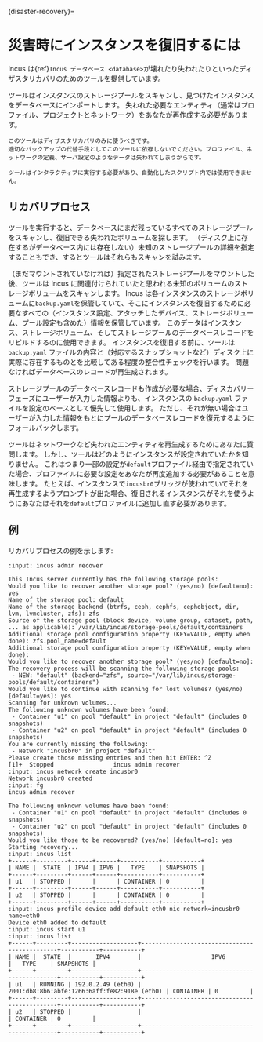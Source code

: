(disaster-recovery)=
# 災害時にインスタンスを復旧するには

Incus は{ref}`Incus データベース <database>`が壊れたり失われたりといったディザスタリカバリのためのツールを提供しています。

ツールはインスタンスのストレージプールをスキャンし、見つけたインスタンスをデータベースにインポートします。
失われた必要なエンティティ（通常はプロファイル、プロジェクトとネットワーク）をあなたが再作成する必要があります。

```{important}
このツールはディザスタリカバリのみに使うべきです。
適切なバックアップの代替手段としてこのツールに依存しないでください。プロファイル、ネットワークの定義、サーバ設定のようなデータは失われてしまうからです。

ツールはインタラクティブに実行する必要があり、自動化したスクリプト内では使用できません。
```

## リカバリプロセス

ツールを実行すると、データベースにまだ残っているすべてのストレージプールをスキャンし、復旧できる失われたボリュームを探します。
（ディスク上に存在するがデータベース内には存在しない）未知のストレージプールの詳細を指定することもでき、するとツールはそれらもスキャンを試みます。

（まだマウントされていなければ）指定されたストレージプールをマウントした後、ツールは Incus に関連付けられていたと思われる未知のボリュームのストレージボリュームをスキャンします。
Incus は各インスタンスのストレージボリュームに`backup.yaml`を保管していて、そこにインスタンスを復旧するために必要なすべての（インスタンス設定、アタッチしたデバイス、ストレージボリューム、プール設定も含めた）情報を保管しています。
このデータはインスタンス、ストレージボリューム、そしてストレージプールのデータベースレコードをリビルドするのに使用できます。
インスタンスを復旧する前に、ツールは`backup.yaml` ファイルの内容と（対応するスナップショットなど）ディスク上に実際に存在するものとを比較してある程度の整合性チェックを行います。
問題なければデータベースのレコードが再生成されます。

ストレージプールのデータベースレコードも作成が必要な場合、ディスカバリーフェーズにユーザーが入力した情報よりも、インスタンスの `backup.yaml` ファイルを設定のベースとして優先して使用します。
ただし、それが無い場合はユーザーが入力した情報をもとにプールのデータベースレコードを復元するようにフォールバックします。

ツールはネットワークなど失われたエンティティを再生成するためにあなたに質問します。
しかし、ツールはどのようにインスタンスが設定されていたかを知りません。
これはつまり一部の設定が`default`プロファイル経由で指定されていた場合、プロファイルに必要な設定をあなたが再度追加する必要があることを意味します。
たとえば、インスタンスで`incusbr0`ブリッジが使われていてそれを再生成するようプロンプトが出た場合、復旧されるインスタンスがそれを使うようにあなたはそれを`default`プロファイルに追加し直す必要があります。

## 例

リカバリプロセスの例を示します:

```{terminal}
:input: incus admin recover

This Incus server currently has the following storage pools:
Would you like to recover another storage pool? (yes/no) [default=no]: yes
Name of the storage pool: default
Name of the storage backend (btrfs, ceph, cephfs, cephobject, dir, lvm, lvmcluster, zfs): zfs
Source of the storage pool (block device, volume group, dataset, path, ... as applicable): /var/lib/incus/storage-pools/default/containers
Additional storage pool configuration property (KEY=VALUE, empty when done): zfs.pool_name=default
Additional storage pool configuration property (KEY=VALUE, empty when done):
Would you like to recover another storage pool? (yes/no) [default=no]:
The recovery process will be scanning the following storage pools:
 - NEW: "default" (backend="zfs", source="/var/lib/incus/storage-pools/default/containers")
Would you like to continue with scanning for lost volumes? (yes/no) [default=yes]: yes
Scanning for unknown volumes...
The following unknown volumes have been found:
 - Container "u1" on pool "default" in project "default" (includes 0 snapshots)
 - Container "u2" on pool "default" in project "default" (includes 0 snapshots)
You are currently missing the following:
 - Network "incusbr0" in project "default"
Please create those missing entries and then hit ENTER: ^Z
[1]+  Stopped                 incus admin recover
:input: incus network create incusbr0
Network incusbr0 created
:input: fg
incus admin recover

The following unknown volumes have been found:
 - Container "u1" on pool "default" in project "default" (includes 0 snapshots)
 - Container "u2" on pool "default" in project "default" (includes 0 snapshots)
Would you like those to be recovered? (yes/no) [default=no]: yes
Starting recovery...
:input: incus list
+------+---------+------+------+-----------+-----------+
| NAME |  STATE  | IPV4 | IPV6 |   TYPE    | SNAPSHOTS |
+------+---------+------+------+-----------+-----------+
| u1   | STOPPED |      |      | CONTAINER | 0         |
+------+---------+------+------+-----------+-----------+
| u2   | STOPPED |      |      | CONTAINER | 0         |
+------+---------+------+------+-----------+-----------+
:input: incus profile device add default eth0 nic network=incusbr0 name=eth0
Device eth0 added to default
:input: incus start u1
:input: incus list
+------+---------+-------------------+----------------------------------------------+-----------+-----------+
| NAME |  STATE  |       IPV4        |                    IPV6                      |   TYPE    | SNAPSHOTS |
+------+---------+-------------------+----------------------------------------------+-----------+-----------+
| u1   | RUNNING | 192.0.2.49 (eth0) | 2001:db8:8b6:abfe:1266:6aff:fe82:918e (eth0) | CONTAINER | 0         |
+------+---------+-------------------+----------------------------------------------+-----------+-----------+
| u2   | STOPPED |                   |                                              | CONTAINER | 0         |
+------+---------+-------------------+----------------------------------------------+-----------+-----------+
```
